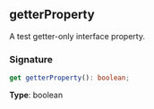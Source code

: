 ## getterProperty

A test getter-only interface property.

<h3 id="getterproperty-signature">Signature</h3>

```typescript
get getterProperty(): boolean;
```

**Type**: boolean
